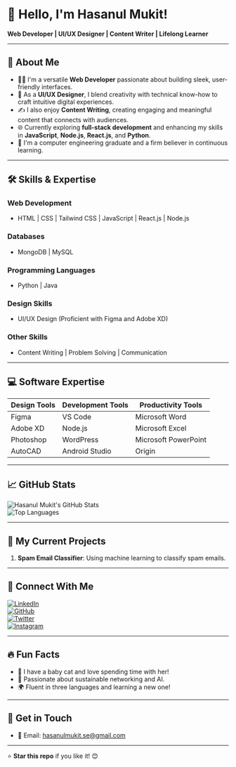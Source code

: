 # 👋 Hello, I'm Hasanul Mukit!  
**Web Developer | UI/UX Designer | Content Writer | Lifelong Learner**

---

## 🌟 About Me  
- 👨‍💻 I'm a versatile **Web Developer** passionate about building sleek, user-friendly interfaces.  
- 🎨 As a **UI/UX Designer**, I blend creativity with technical know-how to craft intuitive digital experiences.  
- ✍️ I also enjoy **Content Writing**, creating engaging and meaningful content that connects with audiences.  
- 🌐 Currently exploring **full-stack development** and enhancing my skills in **JavaScript**, **Node.js**, **React.js**, and **Python**.  
- 📘 I'm a computer engineering graduate and a firm believer in continuous learning.

---

## 🛠️ Skills & Expertise  
### **Web Development**  
- HTML | CSS | Tailwind CSS | JavaScript | React.js | Node.js  
### **Databases**  
- MongoDB | MySQL  
### **Programming Languages**  
- Python | Java  
### **Design Skills**  
- UI/UX Design (Proficient with Figma and Adobe XD)  
### **Other Skills**  
- Content Writing | Problem Solving | Communication  

---

## 💻 Software Expertise  
| Design Tools   | Development Tools     | Productivity Tools  |  
| -------------- | --------------------- | ------------------- |  
| Figma          | VS Code               | Microsoft Word      |  
| Adobe XD       | Node.js               | Microsoft Excel     |  
| Photoshop      | WordPress             | Microsoft PowerPoint|  
| AutoCAD        | Android Studio        | Origin              |  

---

## 📈 GitHub Stats  
![Hasanul Mukit's GitHub Stats](https://github-readme-stats.vercel.app/api?username=your-username&show_icons=true&theme=radical&hide=issues&count_private=true&include_all_commits=true)  
![Top Languages](https://github-readme-stats.vercel.app/api/top-langs/?username=your-username&layout=compact&theme=radical)

---

## 🌱 My Current Projects  
1. **Spam Email Classifier**: Using machine learning to classify spam emails.  

---

## 🤝 Connect With Me  
[![LinkedIn](https://img.shields.io/badge/-LinkedIn-blue?style=flat&logo=Linkedin&logoColor=white)]([your-linkedin-link](https://www.linkedin.com/in/hasanul-mukit-b7a00117b/))  
[![GitHub](https://img.shields.io/badge/-GitHub-333?style=flat&logo=github&logoColor=white)](https://github.com/hasanulmukit)  
[![Twitter](https://img.shields.io/badge/-Twitter-blue?style=flat&logo=twitter&logoColor=white)](your-twitter-link)  
[![Instagram](https://img.shields.io/badge/-Instagram-red?style=flat&logo=instagram&logoColor=white)](your-instagram-link)

---

## 🔥 Fun Facts  
- 🐾 I have a baby cat and love spending time with her!  
- 🌱 Passionate about sustainable networking and AI.  
- 🌍 Fluent in three languages and learning a new one!  

---

## 📨 Get in Touch  
- 📧 Email: hasanulmukit.se@gmail.com  

---

⭐️ **Star this repo** if you like it! 😊
